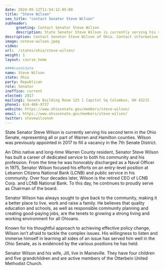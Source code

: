 ```yaml
---
date: 2024-05-12T11:54:12-05:00
title: "Steve Wilson"
seo_title: "contact Senator Steve Wilson"
subheader:
     greeting: Contact Senator Steve Wilson
     description: State Senator Steve Wilson is currently serving his second term in the Ohio Senate, representing all or part of Warren and Hamilton counties. Wilson was previously appointed in 2017 to fill a vacancy in the 7th Senate District.
description: Contact Senator Steve Wilson of Ohio. Contact information for Steve Wilson includes email address, phone number, and mailing address.
image: nsteve-wilson.jpeg
video:
url:  /states/ohio/steve-wilson/
weight: 1
layout: course_home

####candidate
name: Steve Wilson
state: Ohio
party: Republican
role: Senator
inoffice: current
elected: 2017
mailing1: Senate Building Room 125 1 Capitol Sq Columbus, OH 43215
phone1: 614-466-9737
website: https://www.ohiosenate.gov/members/steve-wilson/
email : https://www.ohiosenate.gov/members/steve-wilson/
twitter: stevewilsonoh
---
```


State Senator Steve Wilson is currently serving his second term in the Ohio Senate, representing all or part of Warren and Hamilton counties. Wilson was previously appointed in 2017 to fill a vacancy in the 7th Senate District.

An Ohio native and long-time Warren County resident, Senator Steve Wilson has built a career of dedicated service to both his community and his profession. From the time he was honorably discharged as a Naval Officer in 1975, Senator Wilson focused his efforts on an entry-level position at Lebanon Citizens National Bank (LCNB) and public service in his community. Over four decades later, Wilson is the retired CEO of LCNB Corp. and LCNB National Bank. To this day, he continues to proudly serve as Chairman of the board.

Senator Wilson has always sought to give back to the community, making it a better place to live, work and raise a family. He believes that quality education and schools, as well as responsible community planning and creating good-paying jobs, are the tenets to growing a strong living and working environment for all Ohioans.

Known for his thoughtful approach to achieving effective policy change, Wilson isn’t afraid to tackle the complex issues. His willingness to listen and immerse himself in learning all sides of an issue has served him well in the Ohio Senate, as is evidenced by the various positions he has held.

Senator Wilson and his wife, Jill, live in Maineville. They have four children and five grandchildren and are active members of the Otterbein United Methodist Church.
